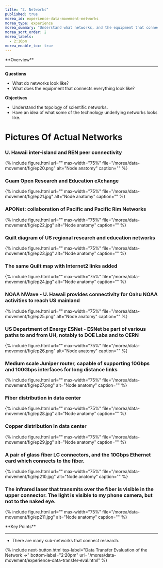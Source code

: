 ```yaml
---
title: "2. Networks"
published: true
morea_id: experience-data-movement-networks
morea_type: experience
morea_summary: "Understand what networks, and the equipment that connects everything, look like."
morea_sort_order: 2
morea_labels:
  - 2:10pm 
morea_enable_toc: true
---
```


<div class="alert alert-success mt-3" role="alert" markdown="1">
<i class="fa-solid fa-globe fa-xl"></i> **Overview**
<hr/>
  
**Questions**
* What do networks look like?
* What does the equipment that connects everything look like?  
 
**Objectives**
* Understand the topology of scientific networks.
* Have an idea of what some of the technology underlying networks looks like. 
 

</div>

# Pictures Of Actual Networks


### U. Hawaii inter-island and REN peer connectivity
{% include figure.html url="" max-width="75%" file="/morea/data-movement/fig/ep20.png" alt="Node anatomy" caption="" %}

### Guam Open Research and Education eXchange
{% include figure.html url="" max-width="75%" file="/morea/data-movement/fig/ep21.jpg" alt="Node anatomy" caption="" %}

### APONet: collaboration of Pacific and Pacific Rim Networks
{% include figure.html url="" max-width="75%" file="/morea/data-movement/fig/ep22.jpg" alt="Node anatomy" caption="" %}

### Quilt diagram of US regional research and education networks
{% include figure.html url="" max-width="75%" file="/morea/data-movement/fig/ep23.jpg" alt="Node anatomy" caption="" %}

### The same Quilt map with Internet2 links added
{% include figure.html url="" max-width="75%" file="/morea/data-movement/fig/ep24.jpg" alt="Node anatomy" caption="" %}

### NOAA NWave - U. Hawaii provides connectivity for Oahu NOAA activities to reach US mainland
{% include figure.html url="" max-width="75%" file="/morea/data-movement/fig/ep25.png" alt="Node anatomy" caption="" %}

### US Department of Energy ESNet - ESNet be part of various paths to and from UH, notably to DOE Labs and to CERN
{% include figure.html url="" max-width="75%" file="/morea/data-movement/fig/ep26.png" alt="Node anatomy" caption="" %}

### Medium scale Juniper router, capable of supporting 10Gbps and 100Gbps interfaces for long distance links
{% include figure.html url="" max-width="75%" file="/morea/data-movement/fig/ep27.png" alt="Node anatomy" caption="" %}

### Fiber distribution in data center
{% include figure.html url="" max-width="75%" file="/morea/data-movement/fig/ep28.jpg" alt="Node anatomy" caption="" %}

### Copper distribution in data center
{% include figure.html url="" max-width="75%" file="/morea/data-movement/fig/ep29.jpg" alt="Node anatomy" caption="" %}

### A pair of glass fiber LC connectors, and the 10Gbps Ethernet card which connects to the fiber.
{% include figure.html url="" max-width="75%" file="/morea/data-movement/fig/ep210.jpg" alt="Node anatomy" caption="" %}

### The infrared laser that transmits over the fiber is visible in the upper connector. The light is visible to my phone camera, but not to the naked eye.
{% include figure.html url="" max-width="75%" file="/morea/data-movement/fig/ep211.jpg" alt="Node anatomy" caption="" %}

<div class="alert alert-success mt-3" role="alert" markdown="1">
<i class="fa-solid fa-globe fa-xl"></i> **Key Points**
<hr/>

  * There are many sub-networks that connect research. 

</div>

{% include next-button.html
  top-label="Data Transfer Evaluation of the Network ->"
  bottom-label="2:20pm"
  url="/morea/data-movement/experience-data-transfer-eval.html" %}